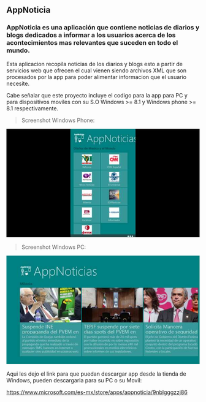 ## AppNoticia

### AppNoticia es una aplicación que contiene noticias de diarios y blogs dedicados a informar a los usuarios acerca de los acontecimientos mas relevantes que suceden en todo el mundo.

Esta aplicacion recopila noticias de los diarios y blogs esto a partir de servicios web que ofrecen el cual vienen siendo archivos XML que son procesados por la app para poder alimentar informacion que el usuario necesite.

Cabe señalar que este proyecto incluye el codigo para la app para PC y para dispositivos moviles con su S.O Windows >= 8.1 y Windows phone >= 8.1 respectivamente.

> Screenshot Windows Phone:

![windows phone](https://github.com/CayetanoHerreraLuisRicardo/AppNoticia/blob/master/AppStudio.Shared/Assets/appnoticia-movil.jpg)

> Screenshot Windows PC:

![windows PC](https://github.com/CayetanoHerreraLuisRicardo/AppNoticia/blob/master/AppStudio.Shared/Assets/appnoticia-pc.jpg)

Aqui les dejo el link para que puedan descargar app desde la tienda de Windows, pueden descargarla para su PC o su Movil:

https://www.microsoft.com/es-mx/store/apps/appnoticia/9nblgggzzj86
